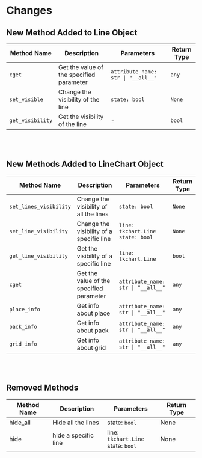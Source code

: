 # Changes

## New Method Added to Line Object

| Method Name      | Description                                    | Parameters                              | Return Type |
|------------------|------------------------------------------------|------------------------------------------|-------------|
| `cget`           | Get the value of the specified parameter      | `attribute_name: str \| "__all__"`       | `any`       |
| `set_visible`    | Change the visibility of the line             | `state: bool`                            | `None`      |
| `get_visibility` | Get the visibility of the line                | -                                        | `bool`      |

<br>
<br>

## New Methods Added to LineChart Object

| Method Name            | Description                                    | Parameters                                       | Return Type |
|------------------------|------------------------------------------------|--------------------------------------------------|-------------|
| `set_lines_visibility` | Change the visibility of all the lines        | `state: bool`                                   | `None`      |
| `set_line_visibility`  | Change the visibility of a specific line      | `line: tkchart.Line`<br>`state: bool`       | `None`      |
| `get_line_visibility`  | Get the visibility of a specific line         | `line: tkchart.Line`                        | `bool`      |
| `cget`        | Get the value of the specified parameter| `attribute_name: str \| "__all__"`       | `any`       |
| `place_info`  | Get info about place                    | `attribute_name: str \| "__all__"`       | `any`       |
| `pack_info`   | Get info about pack                     | `attribute_name: str \| "__all__"`       | `any`       |
| `grid_info`   | Get info about grid                     | `attribute_name: str \| "__all__"`       | `any`       |


<br>
<br>

## Removed Methods

| Method Name | Description          | Parameters                                   | Return Type |
|-------------|----------------------|----------------------------------------------|-------------|
| hide_all    | Hide all the lines   | state:  ``bool``                             | None        |
| hide        | hide a specific line | line:  ``tkchart.Line``<br> state:  ``bool`` | None        |

